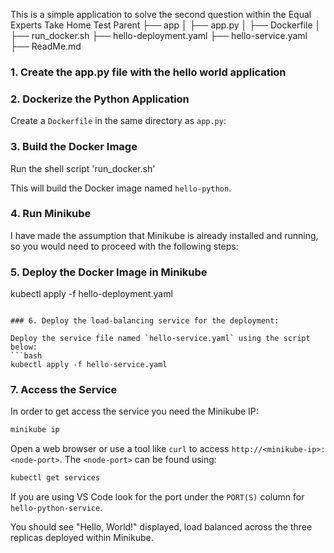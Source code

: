 This is a simple application to solve the second question within the Equal Experts Take Home Test
Parent
├── app
│   ├── app.py
│   ├── Dockerfile
│   ├── run_docker.sh
├── hello-deployment.yaml
├── hello-service.yaml
├── ReadMe.md
### 1. Create the app.py file with the hello world application
### 2. Dockerize the Python Application

Create a `Dockerfile` in the same directory as `app.py`:

### 3. Build the Docker Image

Run the shell script 'run_docker.sh' 

This will build the Docker image named `hello-python`.

### 4. Run Minikube

I have made the assumption that Minikube is already installed and running, so you would need to proceed with the following steps:

### 5. Deploy the Docker Image in Minikube


kubectl apply -f hello-deployment.yaml
```

### 6. Deploy the load-balancing service for the deployment:

Deploy the service file named `hello-service.yaml` using the script below:
```bash
kubectl apply -f hello-service.yaml
```

### 7. Access the Service

In order to get access the service you need the Minikube IP:

```bash
minikube ip
```

Open a web browser or use a tool like `curl` to access `http://<minikube-ip>:<node-port>`. The `<node-port>` can be found using:

```bash
kubectl get services
```

If you are using VS Code look for the port under the `PORT(S)` column for `hello-python-service`.

You should see "Hello, World!" displayed, load balanced across the three replicas deployed within Minikube.


